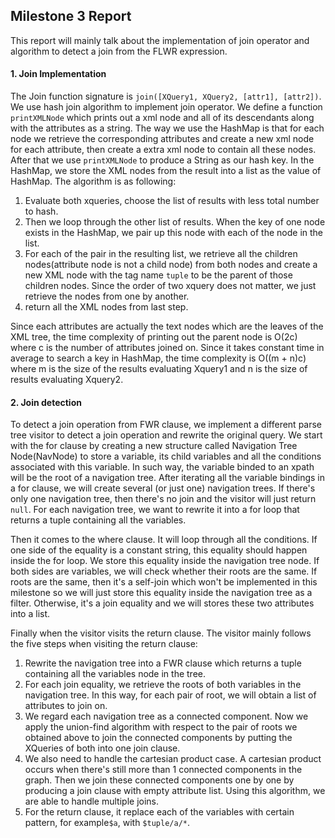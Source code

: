 ## Milestone 3 Report
This report will mainly talk about the implementation of join operator and algorithm to detect a join from the FLWR expression.
#### 1. Join Implementation
The Join function signature is `join([XQuery1, XQuery2, [attr1], [attr2])`. We use hash join algorithm to implement join operator. We define a function `printXMLNode` which prints out a xml node and all of its descendants along with the attributes as a string. The way we use the HashMap is that for each node we retrieve the corresponding attributes and create a new xml node for each attribute, then create a extra xml node to contain all these nodes. After that we use `printXMLNode` to produce a String as our hash key. In the HashMap, we store the XML nodes from the result into a list as the value of HashMap. The algorithm is as following:
1. Evaluate both xqueries, choose the list of results with less total number to hash.
2. Then we loop through the other list of results. When the key of one node exists in the HashMap, we pair up this node with each of the node in the list.
3. For each of the pair in the resulting list, we retrieve all the children nodes(attribute node is not a child node) from both nodes and create a new XML node with the tag name `tuple` to be the parent of those children nodes. Since the order of two xquery does not matter, we just retrieve the nodes from one by another.
4. return all the XML nodes from last step.

Since each attributes are actually the text nodes which are the leaves of the XML tree, the time complexity of printing out the parent node is O(2c) where c is the number of attributes joined on. Since it takes constant time in average to search a key in HashMap, the time complexity is O((m + n)c) where m is the size of the results evaluating Xquery1 and n is the size of results evaluating Xquery2.

#### 2. Join detection
To detect a join operation from FWR clause, we implement a different parse tree visitor to detect a join operation and rewrite the original query.
We start with the for clause by creating a new structure called Navigation Tree Node(NavNode) to store a variable, its child variables and all the conditions associated with this variable. In such way, the variable binded to an xpath will be the root of a navigation tree. After iterating all the variable bindings in a for clause, we will create several (or just one) navigation trees. If there's only one navigation tree, then there's no join and the visitor will just return `null`. For each navigation tree, we want to rewrite it into a for loop that returns a tuple containing all the variables.

Then it comes to the where clause. It will loop through all the conditions. If one side of the equality is a constant string, this equality should happen inside the for loop. We store this equality inside the navigation tree node. If both sides are variables, we will check whether their roots are the same. If roots are the same, then it's a self-join which won't be implemented in this milestone so we will just store this equality inside the navigation tree as a filter. Otherwise, it's a join equality and we will stores these two attributes into a list.


Finally when the visitor visits the return clause. The visitor mainly follows the five steps when visiting the return clause:

1. Rewrite the navigation tree into a FWR clause which returns a tuple containing all the variables node in the tree.
2. For each join equality, we retrieve the roots of both variables in the navigation tree. In this way, for each pair of root, we will obtain a list of attributes to join on.
3. We regard each navigation tree as a connected component. Now we apply the union-find algorithm with respect to the pair of roots we obtained above to join the connected components by putting the XQueries of both into one join clause.
4. We also need to handle the cartesian product case. A cartesian product occurs when there's still more than 1 connected components in the graph. Then we join these connected components one by one by producing a join clause with empty attribute list. Using this algorithm, we are able to handle multiple joins.
5. For the return clause, it replace each of the variables with certain pattern, for example`$a`, with `$tuple/a/*`.
